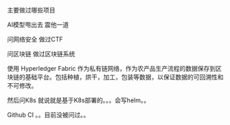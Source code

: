 

主要做过哪些项目


AI模型甩出去 震他一道

问网络安全 做过CTF

问区块链  做过区块链系统

使用 Hyperledger Fabric 作为私有链网络，作为农产品生产流程的数据保存到区块链的基础平台。包括种植，烘干，加工，包装等数据，以保证数据的可回溯性和不可修改。


然后问K8s  就说就是基于K8s部署的。。。会写helm。。

Github CI  。。目前没被问过。。


